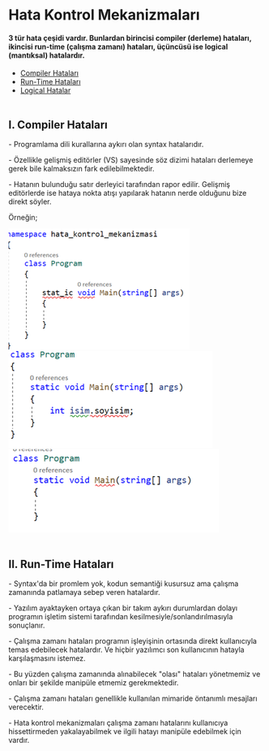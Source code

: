 # Hata Kontrol Mekanizmaları
#### 3 tür hata çeşidi vardır. Bunlardan birincisi compiler (derleme) hataları, ikincisi run-time (çalışma zamanı) hataları, üçüncüsü ise logical (mantıksal) hatalardır.

* <a href="#compiler">Compiler Hataları</a>
* <a href="#runtime">Run-Time Hataları</a>
* <a href="#logical">Logical Hatalar</a> 
<br><br>

<h2 id="compiler">I. Compiler Hataları</h2>
<p>- Programlama dili kurallarına aykırı olan syntax hatalarıdır.</p>
<p>- Özellikle gelişmiş editörler (VS) sayesinde söz dizimi hataları derlemeye gerek bile kalmaksızın fark edilebilmektedir.</p>
<p>- Hatanın bulunduğu satır derleyici tarafından rapor edilir. Gelişmiş editörlerde ise hataya nokta atışı yapılarak hatanın nerde olduğunu bize direkt söyler.</p>
<p>Örneğin;</p>
<img src="img/syntaxerror3.png"/>
<img src="img/syntaxerror2.png"/>
<img src="img/syntaxerror1.png"/>
<br><br>

<h2 id="runtime">II. Run-Time Hataları</h2>
<p>- Syntax'da bir promlem yok, kodun semantiği kusursuz ama çalışma zamanında patlamaya sebep veren hatalardır.</p>
<p>- Yazılım ayaktayken ortaya çıkan bir takım aykırı durumlardan dolayı programın işletim sistemi tarafından kesilmesiyle/sonlandırılmasıyla sonuçlanır.</p>
<p>- Çalışma zamanı hataları programın işleyişinin ortasında direkt kullanıcıyla temas edebilecek hatalardır. Ve hiçbir yazılımcı son kullanıcının hatayla 
karşılaşmasını istemez.</p>
<p>- Bu yüzden çalışma zamanında alınabilecek "olası" hataları yönetmemiz ve onları bir şekilde manipüle etmemiz gerekmektedir.</p>
<p>- Çalışma zamanı hataları genellikle kullanılan mimaride öntanımlı mesajları verecektir.</p>
<p>- Hata kontrol mekanizmaları çalışma zamanı hatalarını kullanıcıya hissettirmeden yakalayabilmek ve ilgili hatayı manipüle edebilmek için vardır.</p>













